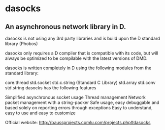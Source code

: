 dasocks
=======

An asynchronous network library in D.
-----------
dasocks is not using any 3rd party libraries and is build upon the D standard library (Phobos)

dasocks only requires a D compiler that is compatible with its code, but will always be optimized to be compilable with the latest versions of DMD.

dasocks is written completely in D using the following modules from the standard library:

core.thread
std.socket
std.c.string (Standard C Library)
std.array
std.conv
std.string
dasocks has the following features

Simplified asynchronous socket usage
Thread management
Network packet management with a string-packer
Safe usage, easy debuggable and based solely on reporting errors through exceptions
Easy to understand, easy to use and easy to customize

Official website:
http://baussprojects.comlu.com/projects.php#dasocks
